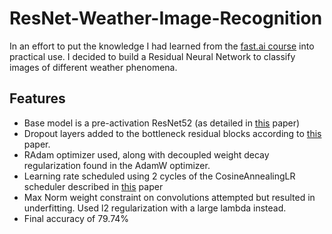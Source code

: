 # ResNet-Weather-Image-Recognition
In an effort to put the knowledge I had learned from the [fast.ai course](https://course.fast.ai/) into practical use. I decided to build a Residual Neural Network to classify images of different weather phenomena.

## Features

- Base model is a pre-activation ResNet52 (as detailed in [this](https://doi.org/10.48550/arXiv.1603.05027) paper)
- Dropout layers added to the bottleneck residual blocks according to [this](https://doi.org/10.48550/arXiv.2302.06112) paper.
- RAdam optimizer used, along with decoupled weight decay regularization found in the AdamW optimizer.
- Learning rate scheduled using 2 cycles of the CosineAnnealingLR scheduler described in [this](https://doi.org/10.48550/arXiv.1608.03983) paper
- Max Norm weight constraint on convolutions attempted but resulted in underfitting. Used l2 regularization with a large lambda instead.
- Final accuracy of 79.74%
